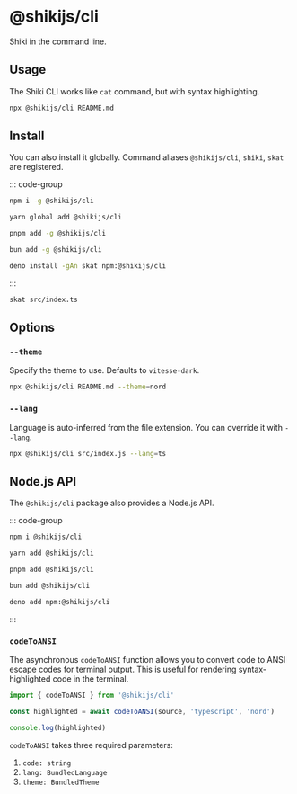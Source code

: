 # @shikijs/cli

<Badges name="@shikijs/cli" />

Shiki in the command line.

## Usage

The Shiki CLI works like `cat` command, but with syntax highlighting.

```bash
npx @shikijs/cli README.md
```

## Install

You can also install it globally. Command aliases `@shikijs/cli`, `shiki`, `skat` are registered.

::: code-group

```sh [npm]
npm i -g @shikijs/cli
```

```sh [yarn]
yarn global add @shikijs/cli
```

```sh [pnpm]
pnpm add -g @shikijs/cli
```

```sh [bun]
bun add -g @shikijs/cli
```

```sh [deno]
deno install -gAn skat npm:@shikijs/cli
```

:::

```sh
skat src/index.ts
```

## Options

### `--theme`

Specify the theme to use. Defaults to `vitesse-dark`.

```bash
npx @shikijs/cli README.md --theme=nord
```

### `--lang`

Language is auto-inferred from the file extension. You can override it with `--lang`.

```bash
npx @shikijs/cli src/index.js --lang=ts
```

## Node.js API

The `@shikijs/cli` package also provides a Node.js API.

::: code-group

```sh [npm]
npm i @shikijs/cli
```

```sh [yarn]
yarn add @shikijs/cli
```

```sh [pnpm]
pnpm add @shikijs/cli
```

```sh [bun]
bun add @shikijs/cli
```

```sh [deno]
deno add npm:@shikijs/cli
```

:::

### `codeToANSI`

The asynchronous `codeToANSI` function allows you to convert code to ANSI escape codes for terminal output.
This is useful for rendering syntax-highlighted code in the terminal.

```ts
import { codeToANSI } from '@shikijs/cli'

const highlighted = await codeToANSI(source, 'typescript', 'nord')

console.log(highlighted)
```

`codeToANSI` takes three required parameters:

1. `code: string`
2. `lang: BundledLanguage`
3. `theme: BundledTheme`

